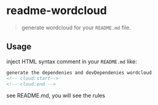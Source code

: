 # readme-wordcloud

> generate wordcloud for your `README.md` file.

## Usage

inject HTML syntax comment in your `README.md` like:

```html
generate the dependenies and devDependenies wordcloud
<!-- cloud:start-->
<!-- cloud:end -->
```

<!-- cloud:start -->
see README.md, you will see the rules
<!-- cloud:end -->